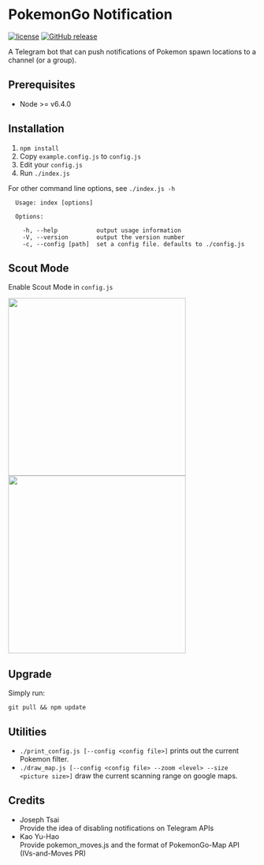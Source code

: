 PokemonGo Notification
======================
[![license](https://img.shields.io/github/license/dimotsai/pokemongo-notification.svg)](https://github.com/dimotsai/pokemongo-notification/blob/master/LICENSE) [![GitHub release](https://img.shields.io/github/release/dimotsai/pokemongo-notification.svg)](https://github.com/dimotsai/pokemongo-notification/releases/latest)


A Telegram bot that can push notifications of Pokemon spawn locations to a channel (or a group).

Prerequisites
------------
- Node >= v6.4.0

Installation
-----

1. `npm install`
2. Copy `example.config.js` to `config.js`
3. Edit your `config.js`
4. Run `./index.js`

For other command line options, see `./index.js -h`
```
  Usage: index [options]

  Options:

    -h, --help           output usage information
    -V, --version        output the version number
    -c, --config [path]  set a config file. defaults to ./config.js
```

Scout Mode
----------
Enable Scout Mode in `config.js`

<img src="https://cloud.githubusercontent.com/assets/1947580/19003719/a826cd7e-8784-11e6-8937-53568f5c22ea.jpg" width="360" />
<img src="https://cloud.githubusercontent.com/assets/1947580/19003723/ad584de0-8784-11e6-911a-2c9e1792c529.jpg" width="360" />


Upgrade
-------
Simply run:
```
git pull && npm update
```

Utilities
---------
- `./print_config.js [--config <config file>]` prints out the current Pokemon filter.
- `./draw_map.js [--config <config file> --zoom <level> --size <picture size>]` draw the current scanning range on google maps.

Credits
-------
* Joseph Tsai<br/>
  Provide the idea of disabling notifications on Telegram APIs
* Kao Yu-Hao<br/>
  Provide pokemon_moves.js and the format of PokemonGo-Map API (IVs-and-Moves PR)
